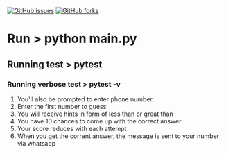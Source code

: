 [![GitHub issues](https://img.shields.io/github/issues/MboyaDan/Number_guessing_game?style=plastic)](https://github.com/MboyaDan/Number_guessing_game/issues)
[![GitHub forks](https://img.shields.io/github/forks/MboyaDan/Number_guessing_game)](https://github.com/MboyaDan/Number_guessing_game/network)

# Run > python main.py
## Running test > pytest
### Running verbose test > pytest -v

1. You'll also be prompted to enter phone number:
2. Enter the first number to guess: 
3. You will receive hints in form of less than or great than
4. You have 10 chances to come up with the correct answer
5. Your score reduces with each attempt
6. When you get the corrent answer, the message is sent to your number via whatsapp
